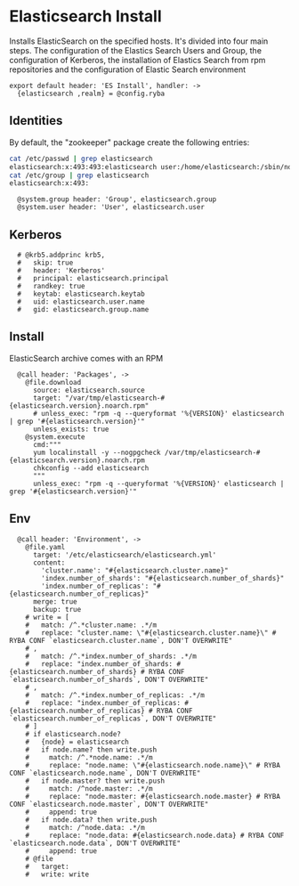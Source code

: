 
# Elasticsearch Install

Installs ElasticSearch on the specified hosts. It's divided into four main steps.
The configuration of the Elastics Search Users and Group, the configuration of Kerberos, the installation
of Elastics Search from rpm repositories and the configuration of Elastic Search environment

    export default header: 'ES Install', handler: ->
      {elasticsearch ,realm} = @config.ryba

## Identities

By default, the "zookeeper" package create the following entries:

```bash
cat /etc/passwd | grep elasticsearch
elasticsearch:x:493:493:elasticsearch user:/home/elasticsearch:/sbin/nologin
cat /etc/group | grep elasticsearch
elasticsearch:x:493:
```

      @system.group header: 'Group', elasticsearch.group
      @system.user header: 'User', elasticsearch.user

## Kerberos

      # @krb5.addprinc krb5,
      #   skip: true
      #   header: 'Kerberos'
      #   principal: elasticsearch.principal
      #   randkey: true
      #   keytab: elasticsearch.keytab
      #   uid: elasticsearch.user.name
      #   gid: elasticsearch.group.name

## Install

ElasticSearch archive comes with an RPM

      @call header: 'Packages', ->
        @file.download
          source: elasticsearch.source
          target: "/var/tmp/elasticsearch-#{elasticsearch.version}.noarch.rpm"
          # unless_exec: "rpm -q --queryformat '%{VERSION}' elasticsearch | grep '#{elasticsearch.version}'"
          unless_exists: true
        @system.execute
          cmd:"""
          yum localinstall -y --nogpgcheck /var/tmp/elasticsearch-#{elasticsearch.version}.noarch.rpm
          chkconfig --add elasticsearch
          """
          unless_exec: "rpm -q --queryformat '%{VERSION}' elasticsearch | grep '#{elasticsearch.version}'"

## Env

      @call header: 'Environment', ->
        @file.yaml
          target: '/etc/elasticsearch/elasticsearch.yml'
          content:
            'cluster.name': "#{elasticsearch.cluster.name}"
            'index.number_of_shards': "#{elasticsearch.number_of_shards}"
            'index.number_of_replicas': "#{elasticsearch.number_of_replicas}"
          merge: true
          backup: true
        # write = [
        #   match: /^.*cluster.name: .*/m
        #   replace: "cluster.name: \"#{elasticsearch.cluster.name}\" # RYBA CONF `elasticsearch.cluster.name`, DON'T OVERWRITE"
        # ,
        #   match: /^.*index.number_of_shards: .*/m
        #   replace: "index.number_of_shards: #{elasticsearch.number_of_shards} # RYBA CONF `elasticsearch.number_of_shards`, DON'T OVERWRITE"
        # ,
        #   match: /^.*index.number_of_replicas: .*/m
        #   replace: "index.number_of_replicas: #{elasticsearch.number_of_replicas} # RYBA CONF `elasticsearch.number_of_replicas`, DON'T OVERWRITE"
        # ]
        # if elasticsearch.node?
        #   {node} = elasticsearch
        #   if node.name? then write.push
        #     match: /^.*node.name: .*/m
        #     replace: "node.name: \"#{elasticsearch.node.name}\" # RYBA CONF `elasticsearch.node.name`, DON'T OVERWRITE"
        #   if node.master? then write.push
        #     match: /^node.master: .*/m
        #     replace: "node.master: #{elasticsearch.node.master} # RYBA CONF `elasticsearch.node.master`, DON'T OVERWRITE"
        #     append: true
        #   if node.data? then write.push
        #     match: /^node.data: .*/m
        #     replace: "node.data: #{elasticsearch.node.data} # RYBA CONF `elasticsearch.node.data`, DON'T OVERWRITE"
        #     append: true
        # @file
        #   target: 
        #   write: write
